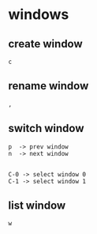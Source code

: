 # windows
## create window
    c

## rename window
    ,

## switch window
    p  -> prev window
    n  -> next window


    C-0 -> select window 0
    C-1 -> select window 1

## list window
    w



